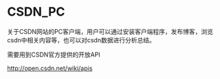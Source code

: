# CSDN_PC
关于CSDN网站的PC客户端，用户可以通过安装客户端程序，发布博客，浏览csdn中相关内容等，也可以对csdn数据进行分析总结。

需要用到CSDN官方提供的开放API

http://open.csdn.net/wiki/apis

